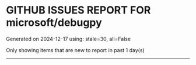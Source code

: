 
# GITHUB ISSUES REPORT FOR microsoft/debugpy


Generated on 2024-12-17 using: stale=30, all=False


Only showing items that are new to report in past 1 day(s)


---




















